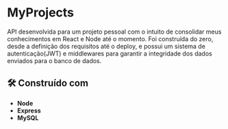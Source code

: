 # MyProjects 
API desenvolvida para um projeto pessoal com o intuito de consolidar meus conhecimentos em React e Node até o momento. Foi construída do zero, desde a definição dos 
requisitos até o deploy, e possui um sistema de autenticação(JWT) e middlewares para garantir a integridade dos dados enviados para o banco de dados.

## 🛠️ Construído com

* **Node**
* **Express**
* **MySQL**

